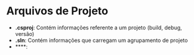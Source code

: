 # Arquivos de Projeto

* **.csproj**: Contém informações referente a um projeto (build, debug, versão)
* **.sln**: Contém informações que carregam um agrupamento de projeto
* ****: 